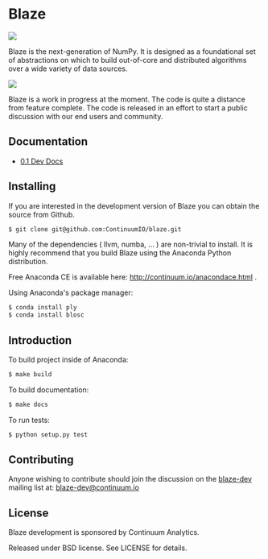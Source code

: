 Blaze
=====

![](https://raw.github.com/ContinuumIO/blaze/master/docs/source/svg/numpy_plus.png)

Blaze is the next-generation of NumPy. It is designed as a foundational
set of abstractions on which to build out-of-core and distributed
algorithms over a wide variety of data sources.

![](https://raw.github.com/ContinuumIO/blaze/master/docs/source/svg/sources.png)

Blaze is a work in progress at the moment. The code is quite a distance
from feature complete. The code is released in an effort to start a
public discussion with our end users and community.

Documentation
-------------

* [0.1 Dev Docs](http://blaze.pydata.org/docs/)

Installing
----------

If you are interested in the development version of Blaze you can
obtain the source from Github.

```bash
$ git clone git@github.com:ContinuumIO/blaze.git
```

Many of the dependencies ( llvm, numba, ... ) are non-trivial to
install. It is highly recommend that you build Blaze using the Anaconda
Python distribution.

Free Anaconda CE is available here: http://continuum.io/anacondace.html .

Using Anaconda's package manager:

```bash
$ conda install ply
$ conda install blosc
```

Introduction
------------

To build project inside of Anaconda:

```bash
$ make build
```

To build documentation:

```bash
$ make docs
```

To run tests:

```bash
$ python setup.py test
```

Contributing
------------

Anyone wishing to contribute should join the discussion on the
[blaze-dev](https://groups.google.com/a/continuum.io/forum/#!forum/blaze-dev)
mailing list at: blaze-dev@continuum.io

License
-------

Blaze development is sponsored by Continuum Analytics.

Released under BSD license. See LICENSE for details.
